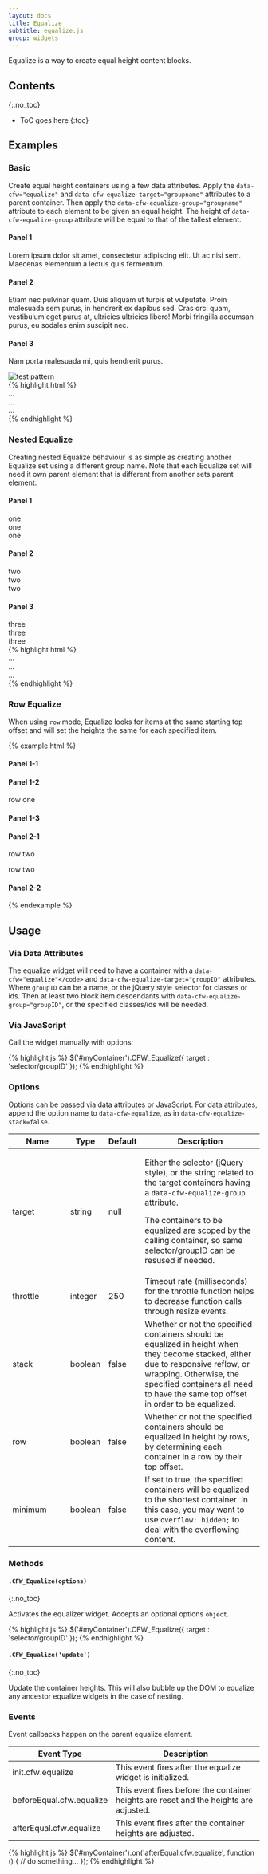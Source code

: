 ```yaml
---
layout: docs
title: Equalize
subtitle: equalize.js
group: widgets
---
```


Equalize is a way to create equal height content blocks.

## Contents
{:.no_toc}

* ToC goes here
{:toc}

## Examples

### Basic

Create equal height containers using a few data attributes. Apply the `data-cfw="equalize"` and `data-cfw-equalize-target="groupname"` attributes to a parent container. Then apply the `data-cfw-equalize-group="groupname"` attribute to each element to be given an equal height. The height of `data-cfw-equalize-group` attribute will be equal to that of the tallest element.

<div class="cf-example">
    <div class="row" data-cfw="equalize" data-cfw-equalize-target="foo">
        <div class="col-md-4">
            <div class="card card-block" data-cfw-equalize-group="foo">
                <h4>Panel 1</h4>
                <p>Lorem ipsum dolor sit amet, consectetur adipiscing elit. Ut ac nisi sem. Maecenas elementum a lectus quis fermentum.</p>
            </div>
        </div>
        <div class="col-md-4">
            <div class="card card-block" data-cfw-equalize-group="foo">
                <h4>Panel 2</h4>
                <p>Etiam nec pulvinar quam. Duis aliquam ut turpis et vulputate. Proin malesuada sem purus, in hendrerit ex dapibus sed. Cras orci quam, vestibulum eget purus at, ultricies ultricies libero! Morbi fringilla accumsan purus, eu sodales enim suscipit nec.</p>
            </div>
        </div>
        <div class="col-md-4">
            <div class="card card-block" data-cfw-equalize-group="foo">
                <h4>Panel 3</h4>
                <p>Nam porta malesuada mi, quis hendrerit purus.</p>
                <img src="{{ site.baseurl }}/assets/img/test.gif" alt="test pattern" class="img-responsive" />
            </div>
        </div>
    </div>
</div>
{% highlight html %}
<div class="row" data-cfw="equalize" data-cfw-equalize-target="foo">
    <div class="col-md-4">
        <div class="card card-block" data-cfw-equalize-group="foo">
            ...
        </div>
    </div>
    <div class="col-md-4">
        <div class="card card-block" data-cfw-equalize-group="foo">
            ...
        </div>
    </div>
    <div class="col-md-4">
        <div class="card card-block" data-cfw-equalize-group="foo">
            ...
        </div>
    </div>
</div>
{% endhighlight %}

### Nested Equalize

Creating nested Equalize behaviour is as simple as creating another Equalize set using a different group name.  Note that each Equalize set will need it own parent element that is different from another sets parent element.

<div class="cf-example">
    <div data-cfw="equalize" data-cfw-equalize-target="foo">
        <div class="row" data-cfw="equalize" data-cfw-equalize-target="bar">
            <div class="col-md-4">
                <div class="card card-block" data-cfw-equalize-group="foo">
                    <h4>Panel 1</h4>
                    <div class="card card-block" data-cfw-equalize-group="bar">one</div>
                    one<br />one
                </div>
            </div>
            <div class="col-md-4">
                <div class="card card-block" data-cfw-equalize-group="foo">
                    <h4>Panel 2</h4>
                    <div class="card card-block" data-cfw-equalize-group="bar">two<br />two</div>
                    two
                </div>
            </div>
            <div class="col-md-4">
                <div class="card card-block" data-cfw-equalize-group="foo">
                    <h4>Panel 3</h4>
                    <div class="card card-block" data-cfw-equalize-group="bar">three<br />three<br />three</div>
                </div>
            </div>
        </div>
    </div>
</div>
{% highlight html %}
<div data-cfw="equalize" data-cfw-equalize-target="foo">
    <div class="row" data-cfw="equalize" data-cfw-equalize-target="bar">
        <div class="col-md-4">
            <div class="card card-block" data-cfw-equalize-group="foo">
                <div class="card card-block" data-cfw-equalize-group="bar">...</div>
            </div>
        </div>
        <div class="col-md-4">
            <div class="card card-block" data-cfw-equalize-group="foo">
                <div class="card card-block" data-cfw-equalize-group="bar">...</div>
            </div>
        </div>
        <div class="col-md-4">
            <div class="card card-block" data-cfw-equalize-group="foo">
                <div class="card card-block" data-cfw-equalize-group="bar">...</div>
            </div>
        </div>
    </div>
</div>
{% endhighlight %}

### Row Equalize

When using `row` mode, Equalize looks for items at the same starting top offset and will set the heights the same for each specified item.

{% example html %}
<div class="row" data-cfw="equalize" data-cfw-equalize-target=".card" data-cfw-equalize-row="true">
    <div class="col-md-4 col-lg-3">
        <div class="card card-block">
            <h4>Panel 1-1</h4>
        </div>
    </div>
    <div class="col-md-4 col-lg-3">
        <div class="card card-block">
            <h4>Panel 1-2</h4>
            <p>row one</p>
        </div>
    </div>
    <div class="col-md-4 col-lg-3">
        <div class="card card-block">
            <h4>Panel 1-3</h4>
        </div>
    </div>
    <div class="col-md-4 col-lg-3">
        <div class="card card-block">
            <h4>Panel 2-1</h4>
            <p>row two</p>
            <p>row two</p>
        </div>
    </div>
    <div class="col-md-4 col-lg-3">
        <div class="card card-block">
            <h4>Panel 2-2</h4>
        </div>
    </div>
</div>
{% endexample %}

## Usage

### Via Data Attributes

The equalize widget will need to have a container with a `data-cfw="equalize"</code>` and `data-cfw-equalize-target="groupID"` attributes. Where `groupID` can be a name, or the jQuery style selector for classes or ids. Then at least two block item descendants with `data-cfw-equalize-group="groupID"`, or the specified classes/ids will be needed.

### Via JavaScript

Call the widget manually with options:

{% highlight js %}
$('#myContainer').CFW_Equalize({
    target : 'selector/groupID'
});
{% endhighlight %}

### Options

Options can be passed via data attributes or JavaScript. For data attributes, append the option name to `data-cfw-equalize`, as in `data-cfw-equalize-stack=false`.

<div class="table-responsive">
    <table class="table table-bordered table-striped">
    <thead>
        <tr>
            <th style="width: 100px;">Name</th>
            <th style="width: 50px;">Type</th>
            <th style="width: 50px;">Default</th>
            <th>Description</th>
        </tr>
    </thead>
    <tbody>
        <tr>
            <td>target</td>
            <td>string</td>
            <td>null</td>
            <td>
                <p>Either the selector (jQuery style), or the string related to the target containers having a <code>data-cfw-equalize-group</code> attribute.</p>
                <p>The containers to be equalized are scoped by the calling container, so same selector/groupID can be resused if needed.</p>
            </td>
        </tr>
        <tr>
            <td>throttle</td>
            <td>integer</td>
            <td>250</td>
            <td>Timeout rate (milliseconds) for the throttle function helps to decrease function calls through resize events.</td>
        </tr>
        <tr>
            <td>stack</td>
            <td>boolean</td>
            <td>false</td>
            <td>Whether or not the specified containers should be equalized in height when they become stacked, either due to responsive reflow, or wrapping.  Otherwise, the specified containers all need to have the same top offset in order to be equalized.</td>
        </tr>
        <tr>
            <td>row</td>
            <td>boolean</td>
            <td>false</td>
            <td>Whether or not the specified containers should be equalized in height by rows, by determining each container in a row by their top offset.</td>
        </tr>
        <tr>
            <td>minimum</td>
            <td>boolean</td>
            <td>false</td>
            <td>If set to true, the specified containers will be equalized to the shortest container.  In this case, you may want to use <code>overflow: hidden;</code> to deal with the overflowing content.</td>
        </tr>
    </tbody>
    </table>
</div> <!-- /.table-responsive -->

### Methods

#### `.CFW_Equalize(options)`
{:.no_toc}

Activates the equalizer widget. Accepts an optional options `object`.

{% highlight js %}
$('#myContainer').CFW_Equalize({
    target : 'selector/groupID'
});
{% endhighlight %}

#### `.CFW_Equalize('update')`
{:.no_toc}

Update the container heights. This will also bubble up the DOM to equalize any ancestor equalize widgets in the case of nesting.

### Events

Event callbacks happen on the parent equalize element.

<div class="table-responsive">
    <table class="table table-bordered table-striped">
    <thead>
        <tr>
            <th style="width: 150px;">Event Type</th>
            <th>Description</th>
        </tr>
    </thead>
    <tbody>
        <tr>
            <td>init.cfw.equalize</td>
            <td>This event fires after the equalize widget is initialized.</td>
        </tr>
        <tr>
            <td>beforeEqual.cfw.equalize</td>
            <td>This event fires before the container heights are reset and the heights are adjusted.</td>
        </tr>
        <tr>
            <td>afterEqual.cfw.equalize</td>
            <td>This event fires after the container heights are adjusted.</td>
        </tr>
    </tbody>
    </table>
</div> <!-- /.table-responsive -->

{% highlight js %}
$('#myContainer').on('afterEqual.cfw.equalize', function () {
  // do something...
});
{% endhighlight %}
